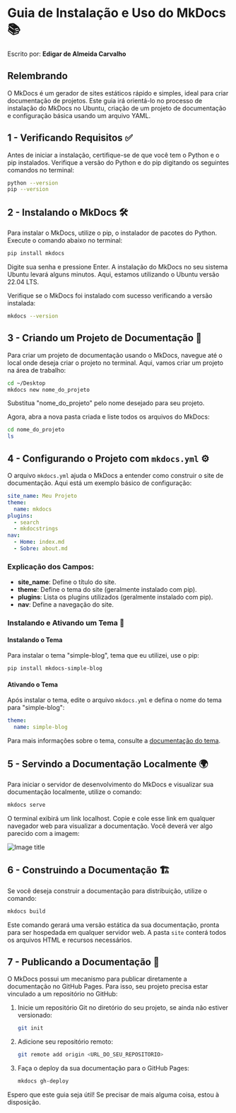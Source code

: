 # Guia de Instalação e Uso do MkDocs 📚

Escrito por: **Edigar de Almeida Carvalho**

## Relembrando

O MkDocs é um gerador de sites estáticos rápido e simples, ideal para criar documentação de projetos. Este guia irá orientá-lo no processo de instalação do MkDocs no Ubuntu, criação de um projeto de documentação e configuração básica usando um arquivo YAML.

## 1 - Verificando Requisitos ✅

Antes de iniciar a instalação, certifique-se de que você tem o Python e o pip instalados. Verifique a versão do Python e do pip digitando os seguintes comandos no terminal:

```sh
python --version
pip --version
```

## 2 - Instalando o MkDocs 🛠️

Para instalar o MkDocs, utilize o pip, o instalador de pacotes do Python. Execute o comando abaixo no terminal:

```sh
pip install mkdocs
```

Digite sua senha e pressione Enter. A instalação do MkDocs no seu sistema Ubuntu levará alguns minutos. Aqui, estamos utilizando o Ubuntu versão 22.04 LTS.

Verifique se o MkDocs foi instalado com sucesso verificando a versão instalada:

```sh
mkdocs --version
```

## 3 - Criando um Projeto de Documentação 📂

Para criar um projeto de documentação usando o MkDocs, navegue até o local onde deseja criar o projeto no terminal. Aqui, vamos criar um projeto na área de trabalho:

```sh
cd ~/Desktop
mkdocs new nome_do_projeto
```

Substitua "nome_do_projeto" pelo nome desejado para seu projeto.

Agora, abra a nova pasta criada e liste todos os arquivos do MkDocs:

```sh
cd nome_do_projeto
ls
```

## 4 - Configurando o Projeto com `mkdocs.yml` ⚙️

O arquivo `mkdocs.yml` ajuda o MkDocs a entender como construir o site de documentação. Aqui está um exemplo básico de configuração:

```yaml
site_name: Meu Projeto
theme:
  name: mkdocs
plugins:
  - search
  - mkdocstrings
nav:
  - Home: index.md
  - Sobre: about.md
```

### Explicação dos Campos:

- **site_name**: Define o título do site.
- **theme**: Define o tema do site (geralmente instalado com pip).
- **plugins**: Lista os plugins utilizados (geralmente instalado com pip).
- **nav**: Define a navegação do site.

### Instalando e Ativando um Tema 🎨

#### Instalando o Tema

Para instalar o tema "simple-blog", tema que eu utilizei, use o pip:

```sh
pip install mkdocs-simple-blog
```

#### Ativando o Tema

Após instalar o tema, edite o arquivo `mkdocs.yml` e defina o nome do tema para "simple-blog":

```yaml
theme:
  name: simple-blog
```
Para mais informações sobre o tema, consulte a [documentação do tema](https://fernandocelmer.github.io/mkdocs-simple-blog/).


## 5 - Servindo a Documentação Localmente 🌍

Para iniciar o servidor de desenvolvimento do MkDocs e visualizar sua documentação localmente, utilize o comando:

```sh
mkdocs serve
```

O terminal exibirá um link localhost. Copie e cole esse link em qualquer navegador web para visualizar a documentação. Você deverá ver algo parecido com a imagem:

![Image title](https://www.mkdocs.org/img/screenshot.png)

## 6 - Construindo a Documentação 🏗️

Se você deseja construir a documentação para distribuição, utilize o comando:

```sh
mkdocs build
```

Este comando gerará uma versão estática da sua documentação, pronta para ser hospedada em qualquer servidor web. A pasta `site` conterá todos os arquivos HTML e recursos necessários.

## 7 - Publicando a Documentação 🚀

O MkDocs possui um mecanismo para publicar diretamente a documentação no GitHub Pages. Para isso, seu projeto precisa estar vinculado a um repositório no GitHub:

1. Inicie um repositório Git no diretório do seu projeto, se ainda não estiver versionado:
   ```sh
   git init
   ```
2. Adicione seu repositório remoto:
   ```sh
   git remote add origin <URL_DO_SEU_REPOSITORIO>
   ```
3. Faça o deploy da sua documentação para o GitHub Pages:
   ```sh
   mkdocs gh-deploy
   ```

Espero que este guia seja útil! Se precisar de mais alguma coisa, estou à disposição.
